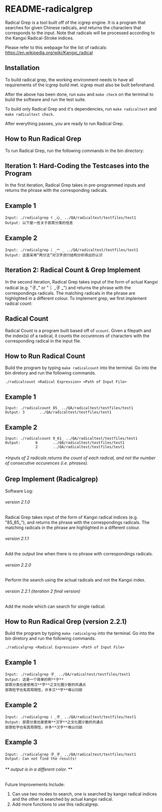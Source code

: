 # README-radicalgrep

Radical Grep is a tool built off of the icgrep engine. It is a program that searches for given Chinese radicals, and returns the characters that corresponds to the input. Note that radicals will be processed according to the Kangxi Radical-Stroke indices.

Please refer to this webpage for the list of radicals: https://en.wikipedia.org/wiki/Kangxi_radical

## Installation

To build radical grep, the working environment needs to have all requirements of the icgrep build met. icgrep must also be built beforehand.

After the above has been done, run  `make`  and `make check` on the terminal to build the software and run the test suite.

To build only Radical Grep and it's dependencies, run `make radicaltest` and `make radicaltest check`.

After everything passes, you are ready to run Radical Grep.

## How to Run Radical Grep

To run Radical Grep, run the following commands in the bin directory:

## Iteration 1: Hard-Coding the Testcases into the Program

In the first iteration, Radical Grep takes in pre-programmed inputs and returns the phrase with the corresponding radicals.

 ## Example 1

    Input: ./radicalgrep 亻_心_ ../QA/radicaltest/testfiles/test1
    Output: 以下是一些关于部首分类的信息

## Example 2

    Input: ./radicalgrep 氵_宀 _ ../QA/radicaltest/testfiles/test1
    Output: 这是采用“两分法”对汉字进行结构分析得出的认识


## Iteration 2: Radical Count & Grep Implement 

In the second iteration, Radical Grep takes input of the form of actual Kangxi radical (e.g. "子_" or " 氵_子 _") and returns the phrase with the correspondings radicals. The matching radicals in the phrase are highlighted in a different colour.
To implement grep, we first implement radical count:

## Radical Count

Radical Count is a program built based off of `ucount`. Given a filepath and the index(s) of a radical, it counts the occurences of characters with the corresponding radical in the input file.

## How to Run Radical Count

Build the program by typing `make radicalcount` into the terminal. Go into the bin diretory and run the following commands.

    ./radicalcount <Radical Expression> <Path of Input File>

## Example 1

    Input: ./radicalcount 85_ ../QA/radicaltest/testfiles/test1
    Output: 3       ../QA/radicaltest/testfiles/test1

## Example 2

    Input: ./radicalcount 9_61_ ../QA/radicaltest/testfiles/test1
    Output:       6       ../QA/radicaltest/testfiles/test1
                  2       ../QA/radicaltest/testfiles/test1
    
###### *Inputs of 2 radicals returns the count of each radical, and not the number of consecutive occurences (i.e. phrases).

## Grep Implement (Radicalgrep)

Software Log:

###### version 2.1.0 
Radical Grep takes input of the form of Kangxi radical indices (e.g. "85_85_"), and returns the phrase with the correspondings radicals. The matching radicals in the phrase are highlighted in a different colour.
###### version 2.1.1
Add the output line when there is no phrase with correspondings radicals.
###### version 2.2.0
Perform the search using the actual radicals and not the Kangxi index.
###### version 2.2.1 (iteration 2 final version)
Add the mode which can search for single radical.

## How to Run Radical Grep (version 2.2.1)

Build the program by typing `make radicalgrep` into the terminal. Go into the bin diretory and run the following commands.

    ./radicalgrep <Radical Expression> <Path of Input File>

## Example 1

    Input: ./radicalgrep 子_ ../QA/radicaltest/testfiles/test1
    Output: 这是一个简单的例**子**
    部首分类也是使用汉**字**之文化圈少数的共通点
    部首检字也有其局限性，许多汉**字**难以归部
    
## Example 2

    Input: ./radicalgrep 氵_子_ ../QA/radicaltest/testfiles/test1
    Output: 部首分类也是使用**汉字**之文化圈少数的共通点
    部首检字也有其局限性，许多**汉字**难以归部
   
## Example 3

    Input: ./radicalgrep 子_子_ ../QA/radicaltest/testfiles/test1
    Output: Can not find the results!

###### ** output is in a different color. **


Future Improvements Include:

1. Can use two modes to search, one is searched by kangxi radical indices and the other is searched by actual kangxi radical.
2. Add more functions to use this radicalgrep.


